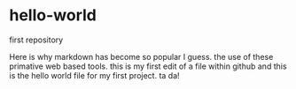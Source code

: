 # hello-world
first repository

Here is why markdown has become so popular I guess.  the use of these primative web based tools.  this is my first edit
of a file within github and this is the hello world file for my first project.  ta da!
